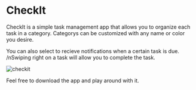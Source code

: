 # CheckIt
CheckIt is a simple task management app that allows you to organize each task in a category. Categorys can be customized with any name or color you desire. 

You can also select to recieve notifications when a certain task is due. /nSwiping right on a task will allow you to complete the task.

![checkit](https://user-images.githubusercontent.com/38364867/52663897-f7f4e400-2ec4-11e9-8ccb-764dca25403e.gif)

Feel free to download the app and play around with it.

